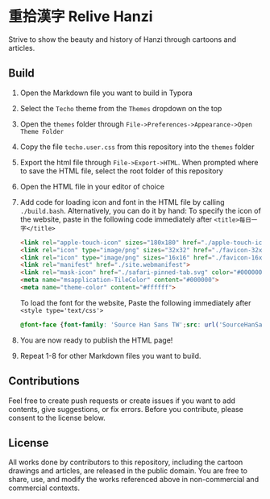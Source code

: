 # 重拾漢字 Relive Hanzi

Strive to show the beauty and history of Hanzi through cartoons and articles.

## Build

1. Open the Markdown file you want to build in Typora

2. Select the `Techo` theme from the `Themes` dropdown on the top

3. Open the `themes` folder through `File->Preferences->Appearance->Open Theme Folder`

4. Copy the file `techo.user.css` from this repository into the `themes` folder

5. Export the html file through `File->Export->HTML`. When prompted where to save the HTML file, select the root folder of this repository

6. Open the HTML file in your editor of choice

7. Add code for loading icon and font in the HTML file by calling `./build.bash`. Alternatively, you can do it by hand:
   To specify the icon of the website, paste in the following code immediately after `<title>每日一字</title>`

   ```html
   <link rel="apple-touch-icon" sizes="180x180" href="./apple-touch-icon.png">
   <link rel="icon" type="image/png" sizes="32x32" href="./favicon-32x32.png">
   <link rel="icon" type="image/png" sizes="16x16" href="./favicon-16x16.png">
   <link rel="manifest" href="./site.webmanifest">
   <link rel="mask-icon" href="./safari-pinned-tab.svg" color="#000000">
   <meta name="msapplication-TileColor" content="#000000">
   <meta name="theme-color" content="#ffffff">
   ```

   To load the font for the website, Paste the following immediately after `<style type='text/css'>`

   ```css
   @font-face {font-family: 'Source Han Sans TW';src: url('SourceHanSansTW-Regular.woff2') format('woff2'), url('SourceHanSansTW-Regular.woff') format('woff');font-weight: normal;font-style: normal;font-display: swap;}
   ```

8. You are now ready to publish the HTML page!
9. Repeat 1-8 for other Markdown files you want to build.

## Contributions

Feel free to create push requests or create issues if you want to add contents, give suggestions, or fix errors. Before you contribute, please consent to the license below.

## License

All works done by contributors to this repository, including the cartoon drawings and articles, are released in 
the public domain. You are free to share, use, and modify the works referenced above in non-commercial and 
commercial contexts.
